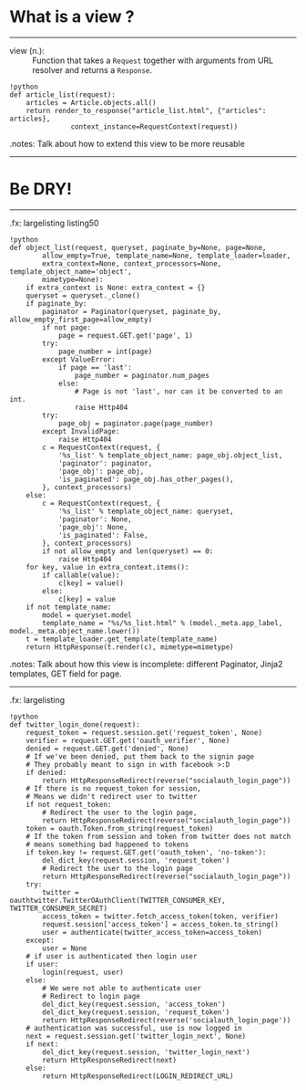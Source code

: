 # What is a view ?

----

<dl class="view-definition">
<dt>view (n.):</dt>
<dd>
Function that takes a <code>Request</code> together with 
arguments from URL resolver and returns a <code>Response</code>.
</dd>
</dl>


    !python
    def article_list(request):
        articles = Article.objects.all()
        return render_to_response("article_list.html", {"articles": articles}, 
                   context_instance=RequestContext(request))

.notes: Talk about how to extend this view to be more reusable

----

# Be DRY!

----

.fx: largelisting listing50 

    !python
    def object_list(request, queryset, paginate_by=None, page=None,
            allow_empty=True, template_name=None, template_loader=loader,
            extra_context=None, context_processors=None, template_object_name='object',
            mimetype=None):
        if extra_context is None: extra_context = {}
        queryset = queryset._clone()
        if paginate_by:
            paginator = Paginator(queryset, paginate_by, allow_empty_first_page=allow_empty)
            if not page:
                page = request.GET.get('page', 1)
            try:
                page_number = int(page)
            except ValueError:
                if page == 'last':
                    page_number = paginator.num_pages
                else:
                    # Page is not 'last', nor can it be converted to an int.
                    raise Http404
            try:
                page_obj = paginator.page(page_number)
            except InvalidPage:
                raise Http404
            c = RequestContext(request, {
                '%s_list' % template_object_name: page_obj.object_list,
                'paginator': paginator,
                'page_obj': page_obj,
                'is_paginated': page_obj.has_other_pages(),
            }, context_processors)
        else:
            c = RequestContext(request, {
                '%s_list' % template_object_name: queryset,
                'paginator': None,
                'page_obj': None,
                'is_paginated': False,
            }, context_processors)
            if not allow_empty and len(queryset) == 0:
                raise Http404
        for key, value in extra_context.items():
            if callable(value):
                c[key] = value()
            else:
                c[key] = value
        if not template_name:
            model = queryset.model
            template_name = "%s/%s_list.html" % (model._meta.app_label, model._meta.object_name.lower())
        t = template_loader.get_template(template_name)
        return HttpResponse(t.render(c), mimetype=mimetype)

.notes: Talk about how this view is incomplete: different Paginator, Jinja2 templates, GET field for page.

----

.fx: largelisting

    !python
    def twitter_login_done(request):
        request_token = request.session.get('request_token', None)
        verifier = request.GET.get('oauth_verifier', None)
        denied = request.GET.get('denied', None)
        # If we've been denied, put them back to the signin page
        # They probably meant to sign in with facebook >:D
        if denied:
            return HttpResponseRedirect(reverse("socialauth_login_page"))
        # If there is no request_token for session,
        # Means we didn't redirect user to twitter
        if not request_token:
            # Redirect the user to the login page,
            return HttpResponseRedirect(reverse("socialauth_login_page"))
        token = oauth.Token.from_string(request_token)
        # If the token from session and token from twitter does not match
        # means something bad happened to tokens
        if token.key != request.GET.get('oauth_token', 'no-token'):
            del_dict_key(request.session, 'request_token')
            # Redirect the user to the login page
            return HttpResponseRedirect(reverse("socialauth_login_page"))
        try:
            twitter = oauthtwitter.TwitterOAuthClient(TWITTER_CONSUMER_KEY, TWITTER_CONSUMER_SECRET)
            access_token = twitter.fetch_access_token(token, verifier)
            request.session['access_token'] = access_token.to_string()
            user = authenticate(twitter_access_token=access_token)
        except:
            user = None
        # if user is authenticated then login user
        if user:
            login(request, user)
        else:
            # We were not able to authenticate user
            # Redirect to login page
            del_dict_key(request.session, 'access_token')
            del_dict_key(request.session, 'request_token')
            return HttpResponseRedirect(reverse('socialauth_login_page'))
        # authentication was successful, use is now logged in
        next = request.session.get('twitter_login_next', None)
        if next:
            del_dict_key(request.session, 'twitter_login_next')
            return HttpResponseRedirect(next)
        else:
            return HttpResponseRedirect(LOGIN_REDIRECT_URL)

